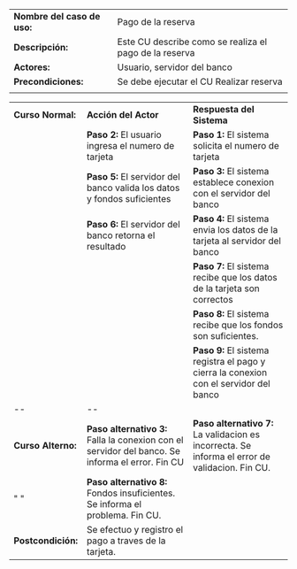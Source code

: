 | | |
| - | - |
| **Nombre del caso de uso:** |Pago de la reserva |
| **Descripción:** |Este CU describe como se realiza el pago de la reserva |
| **Actores:**  |Usuario, servidor del banco |
| **Precondiciones:** | Se debe ejecutar el CU Realizar reserva |
| | |

| | | | 
| - | - | - | 
| **Curso Normal:** | **Acción del Actor** | **Respuesta del Sistema** |
| | **Paso 2:** El usuario ingresa el numero de tarjeta|**Paso 1:** El sistema solicita el numero de tarjeta|
| | **Paso 5:** El servidor del banco valida los datos y fondos suficientes |**Paso 3:** El sistema establece conexion con el servidor del banco|
| | **Paso 6:** El servidor del banco retorna el resultado |**Paso 4:** El sistema envia los datos de la tarjeta al servidor del banco	|
| ||**Paso 7:** El sistema recibe que los datos de la tarjeta son correctos|
| | |**Paso 8:** El sistema recibe que los fondos son suficientes. |
| | |**Paso 9:** El sistema registra el pago y cierra la conexion con el servidor del banco|
| -- | -- |
| **Curso Alterno:** |**Paso alternativo 3:** Falla la conexion con el servidor del banco. Se informa el error. Fin CU|**Paso alternativo 7:** La validacion es incorrecta. Se informa el error de validacion. Fin CU.|
| "	" |**Paso alternativo 8:** Fondos insuficientes. Se informa el problema. Fin CU.|
| **Postcondición:** |Se efectuo y registro el pago a traves de la tarjeta.|| 
